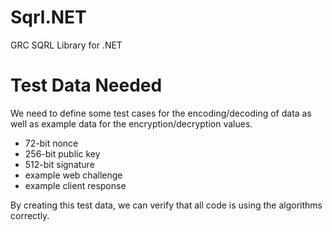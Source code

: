 Sqrl.NET
========

GRC SQRL Library for .NET

# Test Data Needed

We need to define some test cases for the encoding/decoding of data as well as example 
data for the encryption/decryption values.

- 72-bit nonce
- 256-bit public key
- 512-bit signature
- example web challenge
- example client response

By creating this test data, we can verify that all code is using the algorithms correctly.
